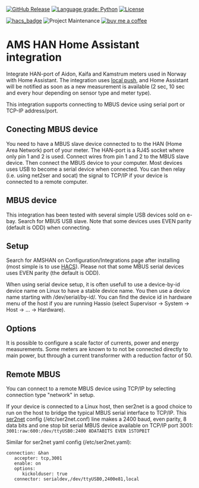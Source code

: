 [![GitHub Release](https://img.shields.io/github/release/toreamun/amshan-homeassistant?style=for-the-badge)](https://github.com/toreamun/amshan-homeassistant/releases)
[![Language grade: Python](https://img.shields.io/lgtm/grade/python/g/toreamun/amshan-homeassistant.svg?logo=lgtm&logoWidth=18&style=for-the-badge)](https://lgtm.com/projects/g/toreamun/amshan-homeassistant/context:python)
[![License](https://img.shields.io/github/license/toreamun/amshan-homeassistant?style=for-the-badge)](LICENSE)

[![hacs_badge](https://img.shields.io/badge/HACS-Default-orange.svg?style=for-the-badge)](https://github.com/custom-components/hacs)
![Project Maintenance](https://img.shields.io/badge/maintainer-Tore%20Amundsen%20%40toreamun-blue.svg?style=for-the-badge)
[![buy me a coffee](https://img.shields.io/badge/If%20you%20like%20it-Buy%20me%20a%20coffee-orange.svg?style=for-the-badge)](https://www.buymeacoffee.com/toreamun)

# AMS HAN Home Assistant integration

Integrate HAN-port of Aidon, Kaifa and Kamstrum meters used in Norway with Home Assistant. The integration uses [local push](https://www.home-assistant.io/blog/2016/02/12/classifying-the-internet-of-things/), and Home Assistant will be notified as soon as a new measurement is available (2 sec, 10 sec and every hour depending on sensor type and meter type).

This integration supports connecting to MBUS device using serial port or TCP-IP address/port.

## Conecting MBUS device

You need to have a MBUS slave device connected to to the HAN (Home Area Network) port of your meter. The HAN-port is a RJ45 socket where only pin 1 and 2 is used. Connect wires from pin 1 and 2 to the MBUS slave device. Then connect the MBUS device to your computer. Most devices uses USB to become a serial device when connected. You can then relay (i.e. using net2ser and socat) the signal to TCP/IP if your device is connected to a remote computer.

## MBUS device

This integration has been tested with several simple USB devices sold on e-bay. Search for MBUS USB slave. Note that some devices uses EVEN parity (default is ODD) when connecting.

## Setup

Search for AMSHAN on Configuration/Integrations page after installing (most simple is to use [HACS](https://hacs.xyz/)).
Please not that some MBUS serial devices uses EVEN parity (the default is ODD).

When using serial device setup, it is often usefull to use a device-by-id device name on Linux to have a stable device name. You then use a device name starting with /dev/serial/by-id/. You can find the device id in hardware menu of the host if you are running Hassio (select Supervisor -> System -> Host -> ... -> Hardware).

## Options

It is possible to configure a scale factor of currents, power and energy measurements. Some meters are known to to not be connected directly to main power, but through a current transformer with a reduction factor of 50.

## Remote MBUS

You can connect to a remote MBUS device using TCP/IP by selecting connection type "network" in setup.

If your device is connected to a Linux host, then ser2net is a good choice to run on the host to bridge the typical MBUS serial interface to TCP/IP. This [ser2net](https://github.com/cminyard/ser2net) config (/etc/ser2net.conf) line makes a 2400 baud, even parity, 8 data bits and one stop bit serial MBUS device available on TCP/IP port 3001:
`3001:raw:600:/dev/ttyUSB0:2400 8DATABITS EVEN 1STOPBIT`

Similar for ser2net yaml config (/etc/ser2net.yaml):

```
connection: &han
   accepter: tcp,3001
   enable: on
   options:
      kickolduser: true
   connector: serialdev,/dev/ttyUSB0,2400e81,local
```
